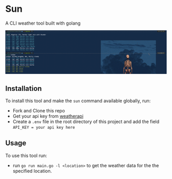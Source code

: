 # Sun

A CLI weather tool built with golang

![screenshot](./screenshot.png)

## Installation

To install this tool and make the `sun` command available globally, run:

- Fork and Clone this repo
- Get your api key from [weatherapi](https://www.weatherapi.com/)
- Create a `.env` file in the root directory of this project and add the field `API_KEY = your api key here`

## Usage

To use this tool run:

- run `go run main.go -l <location>` to get the weather data for the the specified location.
